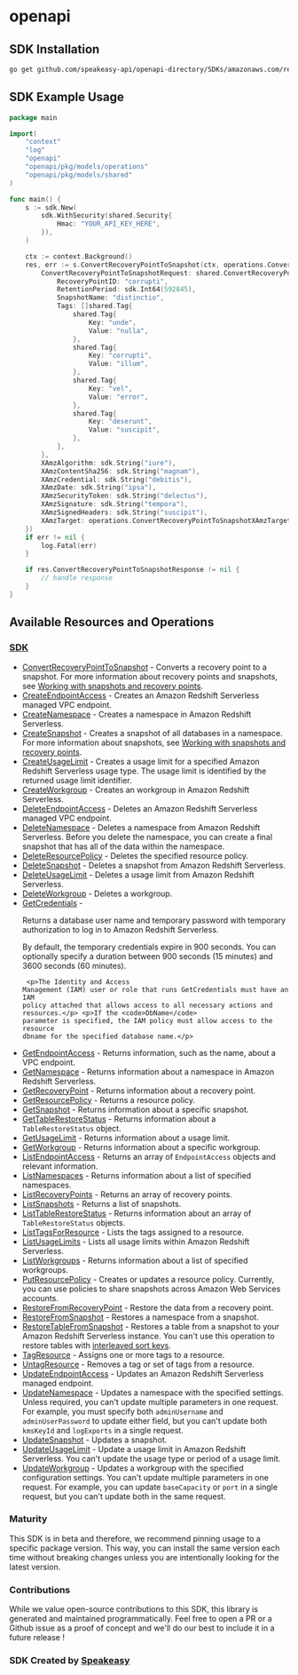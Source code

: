 # openapi

<!-- Start SDK Installation -->
## SDK Installation

```bash
go get github.com/speakeasy-api/openapi-directory/SDKs/amazonaws.com/redshift-serverless/2021-04-21/go
```
<!-- End SDK Installation -->

## SDK Example Usage
<!-- Start SDK Example Usage -->
```go
package main

import(
	"context"
	"log"
	"openapi"
	"openapi/pkg/models/operations"
	"openapi/pkg/models/shared"
)

func main() {
    s := sdk.New(
        sdk.WithSecurity(shared.Security{
            Hmac: "YOUR_API_KEY_HERE",
        }),
    )

    ctx := context.Background()
    res, err := s.ConvertRecoveryPointToSnapshot(ctx, operations.ConvertRecoveryPointToSnapshotRequest{
        ConvertRecoveryPointToSnapshotRequest: shared.ConvertRecoveryPointToSnapshotRequest{
            RecoveryPointID: "corrupti",
            RetentionPeriod: sdk.Int64(592845),
            SnapshotName: "distinctio",
            Tags: []shared.Tag{
                shared.Tag{
                    Key: "unde",
                    Value: "nulla",
                },
                shared.Tag{
                    Key: "corrupti",
                    Value: "illum",
                },
                shared.Tag{
                    Key: "vel",
                    Value: "error",
                },
                shared.Tag{
                    Key: "deserunt",
                    Value: "suscipit",
                },
            },
        },
        XAmzAlgorithm: sdk.String("iure"),
        XAmzContentSha256: sdk.String("magnam"),
        XAmzCredential: sdk.String("debitis"),
        XAmzDate: sdk.String("ipsa"),
        XAmzSecurityToken: sdk.String("delectus"),
        XAmzSignature: sdk.String("tempora"),
        XAmzSignedHeaders: sdk.String("suscipit"),
        XAmzTarget: operations.ConvertRecoveryPointToSnapshotXAmzTargetEnumRedshiftServerlessConvertRecoveryPointToSnapshot,
    })
    if err != nil {
        log.Fatal(err)
    }

    if res.ConvertRecoveryPointToSnapshotResponse != nil {
        // handle response
    }
}
```
<!-- End SDK Example Usage -->

<!-- Start SDK Available Operations -->
## Available Resources and Operations

### [SDK](docs/sdk/README.md)

* [ConvertRecoveryPointToSnapshot](docs/sdk/README.md#convertrecoverypointtosnapshot) - Converts a recovery point to a snapshot. For more information about recovery points and snapshots, see <a href="https://docs.aws.amazon.com/redshift/latest/mgmt/serverless-snapshots-recovery.html">Working with snapshots and recovery points</a>.
* [CreateEndpointAccess](docs/sdk/README.md#createendpointaccess) - Creates an Amazon Redshift Serverless managed VPC endpoint.
* [CreateNamespace](docs/sdk/README.md#createnamespace) - Creates a namespace in Amazon Redshift Serverless.
* [CreateSnapshot](docs/sdk/README.md#createsnapshot) - Creates a snapshot of all databases in a namespace. For more information about snapshots, see <a href="https://docs.aws.amazon.com/redshift/latest/mgmt/serverless-snapshots-recovery.html"> Working with snapshots and recovery points</a>.
* [CreateUsageLimit](docs/sdk/README.md#createusagelimit) - Creates a usage limit for a specified Amazon Redshift Serverless usage type. The usage limit is identified by the returned usage limit identifier. 
* [CreateWorkgroup](docs/sdk/README.md#createworkgroup) - Creates an workgroup in Amazon Redshift Serverless.
* [DeleteEndpointAccess](docs/sdk/README.md#deleteendpointaccess) - Deletes an Amazon Redshift Serverless managed VPC endpoint.
* [DeleteNamespace](docs/sdk/README.md#deletenamespace) - Deletes a namespace from Amazon Redshift Serverless. Before you delete the namespace, you can create a final snapshot that has all of the data within the namespace.
* [DeleteResourcePolicy](docs/sdk/README.md#deleteresourcepolicy) - Deletes the specified resource policy.
* [DeleteSnapshot](docs/sdk/README.md#deletesnapshot) - Deletes a snapshot from Amazon Redshift Serverless.
* [DeleteUsageLimit](docs/sdk/README.md#deleteusagelimit) - Deletes a usage limit from Amazon Redshift Serverless.
* [DeleteWorkgroup](docs/sdk/README.md#deleteworkgroup) - Deletes a workgroup.
* [GetCredentials](docs/sdk/README.md#getcredentials) - <p>Returns a database user name and temporary password with temporary authorization to log in to Amazon Redshift Serverless.</p> <p>By default, the temporary credentials expire in 900 seconds. You can optionally specify a duration between 900 seconds (15 minutes) and 3600 seconds (60 minutes).</p> <pre><code> &lt;p&gt;The Identity and Access Management (IAM) user or role that runs GetCredentials must have an IAM policy attached that allows access to all necessary actions and resources.&lt;/p&gt; &lt;p&gt;If the &lt;code&gt;DbName&lt;/code&gt; parameter is specified, the IAM policy must allow access to the resource dbname for the specified database name.&lt;/p&gt; </code></pre>
* [GetEndpointAccess](docs/sdk/README.md#getendpointaccess) - Returns information, such as the name, about a VPC endpoint.
* [GetNamespace](docs/sdk/README.md#getnamespace) - Returns information about a namespace in Amazon Redshift Serverless.
* [GetRecoveryPoint](docs/sdk/README.md#getrecoverypoint) - Returns information about a recovery point.
* [GetResourcePolicy](docs/sdk/README.md#getresourcepolicy) - Returns a resource policy.
* [GetSnapshot](docs/sdk/README.md#getsnapshot) - Returns information about a specific snapshot.
* [GetTableRestoreStatus](docs/sdk/README.md#gettablerestorestatus) - Returns information about a <code>TableRestoreStatus</code> object.
* [GetUsageLimit](docs/sdk/README.md#getusagelimit) - Returns information about a usage limit.
* [GetWorkgroup](docs/sdk/README.md#getworkgroup) - Returns information about a specific workgroup.
* [ListEndpointAccess](docs/sdk/README.md#listendpointaccess) - Returns an array of <code>EndpointAccess</code> objects and relevant information.
* [ListNamespaces](docs/sdk/README.md#listnamespaces) - Returns information about a list of specified namespaces.
* [ListRecoveryPoints](docs/sdk/README.md#listrecoverypoints) - Returns an array of recovery points.
* [ListSnapshots](docs/sdk/README.md#listsnapshots) - Returns a list of snapshots.
* [ListTableRestoreStatus](docs/sdk/README.md#listtablerestorestatus) - Returns information about an array of <code>TableRestoreStatus</code> objects.
* [ListTagsForResource](docs/sdk/README.md#listtagsforresource) - Lists the tags assigned to a resource.
* [ListUsageLimits](docs/sdk/README.md#listusagelimits) - Lists all usage limits within Amazon Redshift Serverless.
* [ListWorkgroups](docs/sdk/README.md#listworkgroups) - Returns information about a list of specified workgroups.
* [PutResourcePolicy](docs/sdk/README.md#putresourcepolicy) - Creates or updates a resource policy. Currently, you can use policies to share snapshots across Amazon Web Services accounts.
* [RestoreFromRecoveryPoint](docs/sdk/README.md#restorefromrecoverypoint) - Restore the data from a recovery point.
* [RestoreFromSnapshot](docs/sdk/README.md#restorefromsnapshot) - Restores a namespace from a snapshot.
* [RestoreTableFromSnapshot](docs/sdk/README.md#restoretablefromsnapshot) - Restores a table from a snapshot to your Amazon Redshift Serverless instance. You can't use this operation to restore tables with <a href="https://docs.aws.amazon.com/redshift/latest/dg/t_Sorting_data.html#t_Sorting_data-interleaved">interleaved sort keys</a>.
* [TagResource](docs/sdk/README.md#tagresource) - Assigns one or more tags to a resource.
* [UntagResource](docs/sdk/README.md#untagresource) - Removes a tag or set of tags from a resource.
* [UpdateEndpointAccess](docs/sdk/README.md#updateendpointaccess) - Updates an Amazon Redshift Serverless managed endpoint.
* [UpdateNamespace](docs/sdk/README.md#updatenamespace) - Updates a namespace with the specified settings. Unless required, you can't update multiple parameters in one request. For example, you must specify both <code>adminUsername</code> and <code>adminUserPassword</code> to update either field, but you can't update both <code>kmsKeyId</code> and <code>logExports</code> in a single request.
* [UpdateSnapshot](docs/sdk/README.md#updatesnapshot) - Updates a snapshot.
* [UpdateUsageLimit](docs/sdk/README.md#updateusagelimit) - Update a usage limit in Amazon Redshift Serverless. You can't update the usage type or period of a usage limit.
* [UpdateWorkgroup](docs/sdk/README.md#updateworkgroup) - Updates a workgroup with the specified configuration settings. You can't update multiple parameters in one request. For example, you can update <code>baseCapacity</code> or <code>port</code> in a single request, but you can't update both in the same request.
<!-- End SDK Available Operations -->

### Maturity

This SDK is in beta and therefore, we recommend pinning usage to a specific package version.
This way, you can install the same version each time without breaking changes unless you are intentionally
looking for the latest version.

### Contributions

While we value open-source contributions to this SDK, this library is generated and maintained programmatically.
Feel free to open a PR or a Github issue as a proof of concept and we'll do our best to include it in a future release !

### SDK Created by [Speakeasy](https://docs.speakeasyapi.dev/docs/using-speakeasy/client-sdks)
